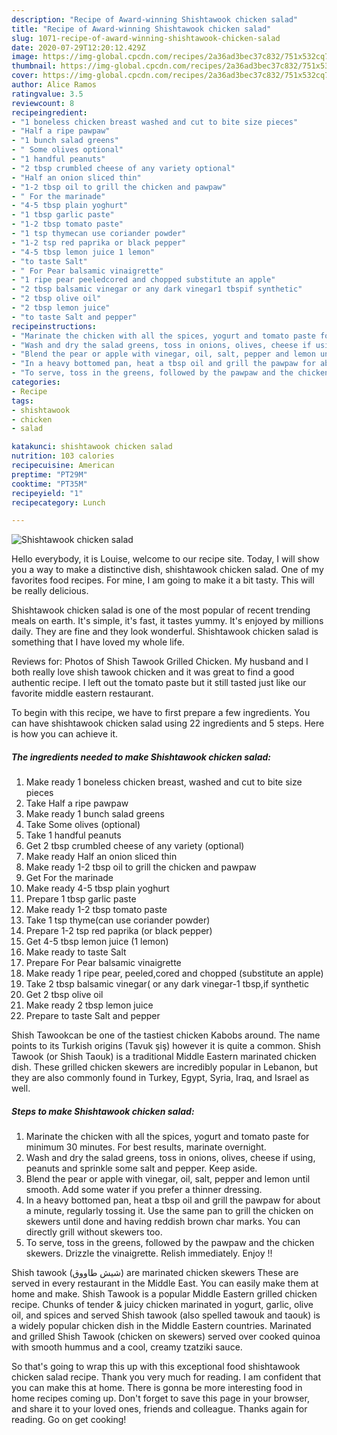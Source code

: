 ```yaml
---
description: "Recipe of Award-winning Shishtawook chicken salad"
title: "Recipe of Award-winning Shishtawook chicken salad"
slug: 1071-recipe-of-award-winning-shishtawook-chicken-salad
date: 2020-07-29T12:20:12.429Z
image: https://img-global.cpcdn.com/recipes/2a36ad3bec37c832/751x532cq70/shishtawook-chicken-salad-recipe-main-photo.jpg
thumbnail: https://img-global.cpcdn.com/recipes/2a36ad3bec37c832/751x532cq70/shishtawook-chicken-salad-recipe-main-photo.jpg
cover: https://img-global.cpcdn.com/recipes/2a36ad3bec37c832/751x532cq70/shishtawook-chicken-salad-recipe-main-photo.jpg
author: Alice Ramos
ratingvalue: 3.5
reviewcount: 8
recipeingredient:
- "1 boneless chicken breast washed and cut to bite size pieces"
- "Half a ripe pawpaw"
- "1 bunch salad greens"
- " Some olives optional"
- "1 handful peanuts"
- "2 tbsp crumbled cheese of any variety optional"
- "Half an onion sliced thin"
- "1-2 tbsp oil to grill the chicken and pawpaw"
- " For the marinade"
- "4-5 tbsp plain yoghurt"
- "1 tbsp garlic paste"
- "1-2 tbsp tomato paste"
- "1 tsp thymecan use coriander powder"
- "1-2 tsp red paprika or black pepper"
- "4-5 tbsp lemon juice 1 lemon"
- "to taste Salt"
- " For Pear balsamic vinaigrette"
- "1 ripe pear peeledcored and chopped substitute an apple"
- "2 tbsp balsamic vinegar or any dark vinegar1 tbspif synthetic"
- "2 tbsp olive oil"
- "2 tbsp lemon juice"
- "to taste Salt and pepper"
recipeinstructions:
- "Marinate the chicken with all the spices, yogurt and tomato paste for minimum 30 minutes. For best results, marinate overnight."
- "Wash and dry the salad greens, toss in onions, olives, cheese if using, peanuts and sprinkle some salt and pepper. Keep aside."
- "Blend the pear or apple with vinegar, oil, salt, pepper and lemon until smooth. Add some water if you prefer a thinner dressing."
- "In a heavy bottomed pan, heat a tbsp oil and grill the pawpaw for about a minute, regularly tossing it. Use the same pan to grill the chicken on skewers until done and having reddish brown char marks. You can directly grill without skewers too."
- "To serve, toss in the greens, followed by the pawpaw and the chicken skewers. Drizzle the vinaigrette. Relish immediately. Enjoy !!"
categories:
- Recipe
tags:
- shishtawook
- chicken
- salad

katakunci: shishtawook chicken salad 
nutrition: 103 calories
recipecuisine: American
preptime: "PT29M"
cooktime: "PT35M"
recipeyield: "1"
recipecategory: Lunch

---
```



![Shishtawook chicken salad](https://img-global.cpcdn.com/recipes/2a36ad3bec37c832/751x532cq70/shishtawook-chicken-salad-recipe-main-photo.jpg)

Hello everybody, it is Louise, welcome to our recipe site. Today, I will show you a way to make a distinctive dish, shishtawook chicken salad. One of my favorites food recipes. For mine, I am going to make it a bit tasty. This will be really delicious.

Shishtawook chicken salad is one of the most popular of recent trending meals on earth. It's simple, it's fast, it tastes yummy. It's enjoyed by millions daily. They are fine and they look wonderful. Shishtawook chicken salad is something that I have loved my whole life.

Reviews for: Photos of Shish Tawook Grilled Chicken. My husband and I both really love shish tawook chicken and it was great to find a good authentic recipe. I left out the tomato paste but it still tasted just like our favorite middle eastern restaurant.


To begin with this recipe, we have to first prepare a few ingredients. You can have shishtawook chicken salad using 22 ingredients and 5 steps. Here is how you can achieve it.

<!--inarticleads1-->

##### The ingredients needed to make Shishtawook chicken salad:

1. Make ready 1 boneless chicken breast, washed and cut to bite size pieces
1. Take Half a ripe pawpaw
1. Make ready 1 bunch salad greens
1. Take  Some olives (optional)
1. Take 1 handful peanuts
1. Get 2 tbsp crumbled cheese of any variety (optional)
1. Make ready Half an onion sliced thin
1. Make ready 1-2 tbsp oil to grill the chicken and pawpaw
1. Get  For the marinade
1. Make ready 4-5 tbsp plain yoghurt
1. Prepare 1 tbsp garlic paste
1. Make ready 1-2 tbsp tomato paste
1. Take 1 tsp thyme(can use coriander powder)
1. Prepare 1-2 tsp red paprika (or black pepper)
1. Get 4-5 tbsp lemon juice (1 lemon)
1. Make ready to taste Salt
1. Prepare  For Pear balsamic vinaigrette
1. Make ready 1 ripe pear, peeled,cored and chopped (substitute an apple)
1. Take 2 tbsp balsamic vinegar( or any dark vinegar-1 tbsp,if synthetic
1. Get 2 tbsp olive oil
1. Make ready 2 tbsp lemon juice
1. Prepare to taste Salt and pepper


Shish Tawookcan be one of the tastiest chicken Kabobs around. The name points to its Turkish origins (Tavuk şiş) however it is quite a common. Shish Tawook (or Shish Taouk) is a traditional Middle Eastern marinated chicken dish. These grilled chicken skewers are incredibly popular in Lebanon, but they are also commonly found in Turkey, Egypt, Syria, Iraq, and Israel as well. 

<!--inarticleads2-->

##### Steps to make Shishtawook chicken salad:

1. Marinate the chicken with all the spices, yogurt and tomato paste for minimum 30 minutes. For best results, marinate overnight.
1. Wash and dry the salad greens, toss in onions, olives, cheese if using, peanuts and sprinkle some salt and pepper. Keep aside.
1. Blend the pear or apple with vinegar, oil, salt, pepper and lemon until smooth. Add some water if you prefer a thinner dressing.
1. In a heavy bottomed pan, heat a tbsp oil and grill the pawpaw for about a minute, regularly tossing it. Use the same pan to grill the chicken on skewers until done and having reddish brown char marks. You can directly grill without skewers too.
1. To serve, toss in the greens, followed by the pawpaw and the chicken skewers. Drizzle the vinaigrette. Relish immediately. Enjoy !!


Shish tawook (شيش طاووق) are marinated chicken skewers These are served in every restaurant in the Middle East. You can easily make them at home and make. Shish Tawook is a popular Middle Eastern grilled chicken recipe. Chunks of tender &amp; juicy chicken marinated in yogurt, garlic, olive oil, and spices and served Shish tawook (also spelled tawouk and taouk) is a widely popular chicken dish in the Middle Eastern countries. Marinated and grilled Shish Tawook (chicken on skewers) served over cooked quinoa with smooth hummus and a cool, creamy tzatziki sauce. 

So that's going to wrap this up with this exceptional food shishtawook chicken salad recipe. Thank you very much for reading. I am confident that you can make this at home. There is gonna be more interesting food in home recipes coming up. Don't forget to save this page in your browser, and share it to your loved ones, friends and colleague. Thanks again for reading. Go on get cooking!
